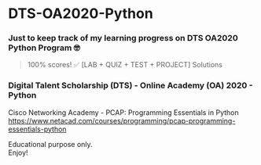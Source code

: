 # DTS-OA2020-Python
### Just to keep track of my learning progress on DTS OA2020 Python Program 🤓
> 100% scores! ✅ [LAB + QUIZ + TEST + PROJECT] Solutions
### Digital Talent Scholarship (DTS) - Online Academy (OA) 2020 - Python

Cisco Networking Academy - PCAP: Programming Essentials in Python\
https://www.netacad.com/courses/programming/pcap-programming-essentials-python

Educational purpose only.\
Enjoy!
